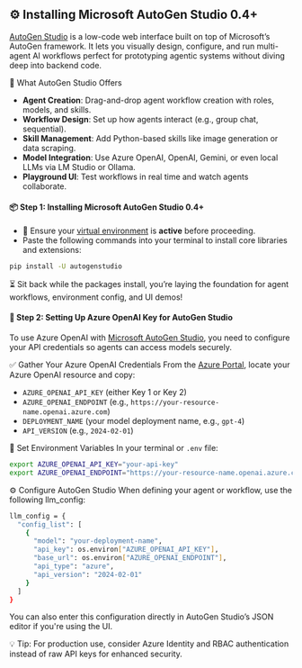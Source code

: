 ## ⚙️ Installing Microsoft AutoGen Studio 0.4+
[AutoGen Studio](https://microsoft.github.io/autogen/stable/user-guide/autogenstudio-user-guide/index.html) is a low-code web interface built on top of Microsoft’s AutoGen framework. It lets you visually design, configure, and run multi-agent AI workflows perfect for prototyping agentic systems without diving deep into backend code.

🧠 What AutoGen Studio Offers
- **Agent Creation**: Drag-and-drop agent workflow creation with roles, models, and skills.
- **Workflow Design**: Set up how agents interact (e.g., group chat, sequential).
- **Skill Management**: Add Python-based skills like image generation or data scraping.
- **Model Integration**: Use Azure OpenAI, OpenAI, Gemini, or even local LLMs via LM Studio or Ollama.
- **Playground UI**: Test workflows in real time and watch agents collaborate.

#### 📦 Step 1: Installing Microsoft AutoGen Studio 0.4+
- 🧠 Ensure your [virtual environment](../pages/CreatePythonVirtualEnv.md) is **active** before proceeding.
- Paste the following commands into your terminal to install core libraries and extensions:
```bash
pip install -U autogenstudio
```
⏳ Sit back while the packages install, you’re laying the foundation for agent workflows, environment config, and UI demos!


#### 🔐 Step 2: Setting Up Azure OpenAI Key for AutoGen Studio
To use Azure OpenAI with [Microsoft AutoGen Studio](https://microsoft.github.io/autogen/stable/index.html), you need to configure your API credentials so agents can access models securely.

✅ Gather Your Azure OpenAI Credentials
From the [Azure Portal](https://portal.azure.com), locate your Azure OpenAI resource and copy:
- `AZURE_OPENAI_API_KEY` (either Key 1 or Key 2)
- `AZURE_OPENAI_ENDPOINT` (e.g., `https://your-resource-name.openai.azure.com`)
- `DEPLOYMENT_NAME` (your model deployment name, e.g., `gpt-4`)
- `API_VERSION` (e.g., `2024-02-01`)

🧪 Set Environment Variables
In your terminal or `.env` file:
```bash
export AZURE_OPENAI_API_KEY="your-api-key"
export AZURE_OPENAI_ENDPOINT="https://your-resource-name.openai.azure.com"
```
⚙️ Configure AutoGen Studio
When defining your agent or workflow, use the following llm_config:
```bash
llm_config = {
  "config_list": [
    {
      "model": "your-deployment-name",
      "api_key": os.environ["AZURE_OPENAI_API_KEY"],
      "base_url": os.environ["AZURE_OPENAI_ENDPOINT"],
      "api_type": "azure",
      "api_version": "2024-02-01"
    }
  ]
}
```
You can also enter this configuration directly in AutoGen Studio’s JSON editor if you're using the UI.

💡 Tip: For production use, consider Azure Identity and RBAC authentication instead of raw API keys for enhanced security.
